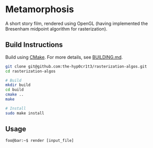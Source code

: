 # Metamorphosis
A short story film, rendered using OpenGL (having implemented the Bresenham midpoint algorithm for rasterization).

## Build Instructions

Build using [CMake](https://cmake.org/). For more details, see [BUILDING.md](BUILDING.md).

```bash
git clone git@github.com:the-hyp0cr1t3/rasterization-algos.git
cd rasterization-algos

# Build
mkdir build
cd build
cmake ..
make

# Install
sudo make install
```

## Usage

```console
foo@bar:~$ render [input_file]
```